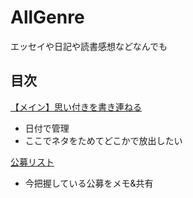 # AllGenre
エッセイや日記や読書感想などなんでも

## 目次

[【メイン】思い付きを書き連ねる](/01思いのまま.md)
- 日付で管理
- ここでネタをためてどこかで放出したい

[公募リスト](/公募リスト/公募期限リスト.md)
* 今把握している公募をメモ&共有
